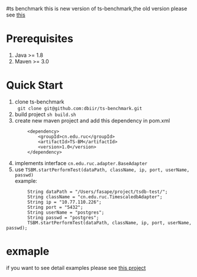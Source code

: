 #ts benchmark
this is new version of ts-benchmark,the old version please see [this](https://github.com/foruever/tsbm)
# Prerequisites
1. Java >= 1.8
2. Maven >= 3.0 
# Quick Start
1. clone ts-benchmark   
` git clone git@github.com:dbiir/ts-benchmark.git`
2. build project 
` sh build.sh `
3. create new maven project and add this dependency in pom.xml
```
        <dependency>
            <groupId>cn.edu.ruc</groupId>
            <artifactId>TS-BM</artifactId>
            <version>1.0</version>
        </dependency>
```
4. implements interface `cn.edu.ruc.adapter.BaseAdapter`
5. use `TSBM.startPerformTest(dataPath, className, ip, port, userName, passwd)`  
example:   
```
        String dataPath = "/Users/fasape/project/tsdb-test/";
        String className = "cn.edu.ruc.TimescaledbAdapter";
        String ip = "10.77.110.226";
        String port = "5432";
        String userName = "postgres";
        String passwd = "postgres";
        TSBM.startPerformTest(dataPath, className, ip, port, userName, passwd);
```

# exmaple
if you want to see detail examples please see [this project](https://github.com/foruever/tsdb-test) 



